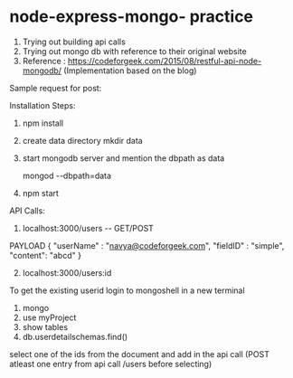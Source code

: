 # node-express-mongo- practice  



1) Trying out building api calls
2) Trying out mongo db with reference to their original website
3) Reference : https://codeforgeek.com/2015/08/restful-api-node-mongodb/ (Implementation based on the blog)

Sample request for post:


Installation Steps:

1) npm install

2) create data directory 
	mkdir data

3) start mongodb server and mention the dbpath as data 

	mongod --dbpath=data

4) npm start



API Calls:


1) localhost:3000/users -- GET/POST

PAYLOAD
{
    "userName" : "navya@codeforgeek.com",
    "fieldID" : "simple",
    "content": "abcd"
}


2) localhost:3000/users:id 

To get the existing userid login to mongoshell in a new terminal

1) mongo
2) use myProject
3) show tables
4) db.userdetailschemas.find()


select one of the ids from the document and add in the api call (POST atleast one entry from api call /users before selecting) 








